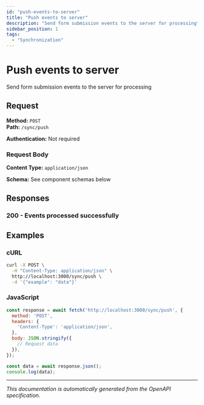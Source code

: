 ```yaml
---
id: "push-events-to-server"
title: "Push events to server"
description: "Send form submission events to the server for processing"
sidebar_position: 1
tags:
  - "Synchronization"
---
```


# Push events to server

Send form submission events to the server for processing

## Request

**Method:** `POST`  
**Path:** `/sync/push`

**Authentication:** Not required

### Request Body

**Content Type:** `application/json`

**Schema:** See component schemas below

## Responses

### 200 - Events processed successfully

## Examples

### cURL
```bash
curl -X POST \
  -H "Content-Type: application/json" \
  http://localhost:3000/sync/push \
  -d '{"example": "data"}'
```

### JavaScript
```javascript
const response = await fetch('http://localhost:3000/sync/push', {
  method: 'POST',
  headers: {
    'Content-Type': 'application/json',
  },
  body: JSON.stringify({
    // Request data
  }),
});

const data = await response.json();
console.log(data);
```

---

*This documentation is automatically generated from the OpenAPI specification.*
